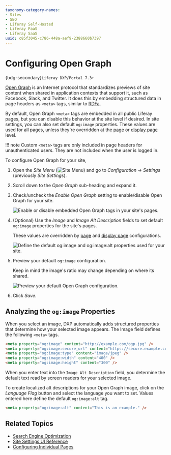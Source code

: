 ```yaml
---
taxonomy-category-names:
- Sites
- SEO
- Liferay Self-Hosted
- Liferay PaaS
- Liferay SaaS
uuid: c85f3045-c786-448a-aef9-2388660b7397
---
```


# Configuring Open Graph

{bdg-secondary}`Liferay DXP/Portal 7.3+`

[Open Graph](https://ogp.me) is an Internet protocol that standardizes previews of site content when shared in application contexts that support it, such as Facebook, Slack, and Twitter. It does this by embedding structured data in page headers as `<meta>` tags, similar to [RDFa](https://en.wikipedia.org/wiki/RDFa).

By default, Open Graph `<meta>` tags are embedded in all public Liferay pages, but you can disable this behavior at the site level if desired. In site settings, you can also set default `og:image` properties. These values are used for all pages, unless they're overridden at the [page](../creating-pages/page-settings/configuring-individual-pages.md#open-graph) or [display page](../displaying-content/using-display-page-templates/configuring-seo-and-open-graph.md) level.

!!! note
    Custom `<meta>` tags are only included in page headers for unauthenticated users. They are not included when the user is logged in.

To configure Open Graph for your site,

1. Open the *Site Menu* (![Site Menu](../../images/icon-product-menu.png)) and go to *Configuration* &rarr; *Settings* (previously *Site Settings*).

1. Scroll down to the *Open Graph* sub-heading and expand it.

1. Check/uncheck the *Enable Open Graph* setting to enable/disable Open Graph for your site.

   ![Enable or disable embedded Open Graph tags in your site's pages.](./configuring-open-graph/images/01.png)

1. (Optional) Use the *Image* and *Image Alt Description* fields to set default `og:image` properties for the site's pages.

   These values are overridden by [page](../creating-pages/page-settings/configuring-individual-pages.md#open-graph) and [display page](../displaying-content/using-display-page-templates/configuring-seo-and-open-graph.md) configurations.

   ![Define the default og:image and og:image:alt properties used for your site.](./configuring-open-graph/images/02.png)

1. Preview your default `og:image` configuration.

   Keep in mind the image's ratio may change depending on where its shared.

   ![Preview your default Open Graph configuration.](./configuring-open-graph/images/03.png)

1. Click *Save*.

## Analyzing the `og:image` Properties

When you select an image, DXP automatically adds structured properties that determine how your selected image appears. The Image field defines the following `<meta>` tags.

```html
<meta property="og:image" content="http://example.com/ogp.jpg" />
<meta property="og:image:secure_url" content="https://secure.example.com/ogp.jpg" />
<meta property="og:image:type" content="image/jpeg" />
<meta property="og:image:width" content="400" />
<meta property="og:image:height" content="300" />
```

When you enter text into the `Image Alt Description` field, you determine the default text read by screen readers for your selected image.

To create localized alt descriptions for your Open Graph image, click on the *Language Flag* button and select the language you want to set. Values entered here define the default `og:image:alt` tag.

```html
<meta property="og:image:alt" content="This is an example." />
```

## Related Topics

- [Search Engine Optimization](../optimizing-sites.md)
- [Site Settings UI Reference](./site-settings-ui-reference.md)
- [Configuring Individual Pages](../creating-pages/page-settings/configuring-individual-pages.md)

